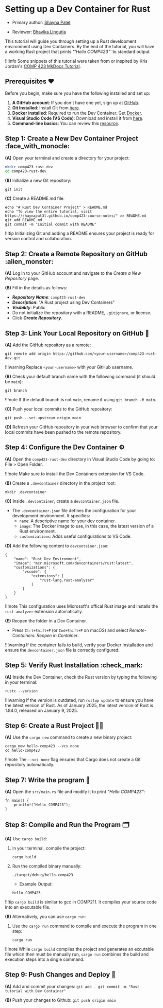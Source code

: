 # Setting up a Dev Container for Rust

* Primary author: [Shayna Patel](https://github.com/shaynapat3l)

* Reviewer: [Bhavika Lingutla](https://github.com/bhavikal)

This tutorial will guide you through setting up a Rust development environment using Dev Containers. By the end of the tutorial, you will have a working Rust project that prints *'"Hello COMP423"'* to standard output.

!!!info
    Some snippets of this tutorial were taken from or inspired by Kris Jordan's [COMP 423 MkDocs Tutorial](https://comp423-25s.github.io/resources/MkDocs/tutorial/#step-2-create-a-remote-repository-on-github").
    
## Prerequisites :heart:

Before you begin, make sure you have the following installed and set up:

1. **A GitHub account**: If you don't have one yet, sign up at [GitHub](https://git-scm.com/book/en/v2/Getting-Started-Installing-Git).
2. **Git Installed**: Install Git from [here](https://git-scm.com/book/en/v2/Getting-Started-Installing-Git).
3. **Docker installed**: Required to run the Dev Container. Get [Docker](https://www.docker.com/products/docker-desktop/).
4. **Visual Studio Code (VS Code)**: Download and install it from [here](https://code.visualstudio.com/).
5. **Command-line basics**: You can review this [resource](https://www.w3schools.com/whatis/whatis_cli.asp).


## Step 1: Create a New Dev Container Project :face_with_monocle:

**(A)** Open your terminal and create a directory for your project:
```bash
mkdir comp423-rust-dev
cd comp423-rust-dev
```

**(B)** Initialize a new Git repository:
```
git init
```

**(C)** Create a README.md file:
```
echo "# Rust Dev Container Project" > README.md
echo "To view the entire tutorial, visit https://shaynapat3l.github.io/comp423-course-notes/" >> README.md
git add README.md
git commit -m "Initial commit with README"
```

!!!tip 
    Initializing Git and adding a README ensures your project is ready for version control and collaboration.


## Step 2: Create a Remote Repository on GitHub :alien_monster:

**(A)** Log in to your GitHub account and navigate to the *Create a New Repository* page.

**(B)** Fill in the details as follows:

+ ***Repository Name***: `comp423-rust-dev`
+ ***Description***: "A Rust project using Dev Containers"
+ ***Visibility***: Public
+ Do not initialize the repository with a README, `.gitignore`, or license.
+ Click ***Create Repository***.


## Step 3: Link Your Local Repository on GitHub :link:

**(A)** Add the GitHub repository as a remote:
```
git remote add origin https://github.com/<your-username>/comp423-rust-dev.git
```

!!!warning
    Replace `<your-username>` with your GitHub username.

**(B)** Check your default branch name with the following command (it should be `main`):
```
git branch
```

!!!note
    If the default branch is not `main`, rename it using `git branch -M main`.


**(C)** Push your local commits to the GitHub repository:
```
git push --set-upstream origin main
```

**(D)** Refresh your GitHub repository in your web browser to confirm that your local commits have been pushed to the remote repository.


## Step 4: Configure the Dev Container :gear:

**(A)** Open the `comp423-rust-dev` directory in Visual Studio Code by going to: File > Open Folder.

!!!note
    Make sure to install the Dev Containers extension for VS Code.


**(B)** Create a `.devcontainer` directory in the project root:
```
mkdir .devcontainer
```

**(C)** Inside `.devcontainer`, create a `devcontainer.json` file.

+ The `.devcontainer.json` file defines the configuration for your development environment. It specifies:
    + `name`: A descriptive name for your dev container.
    + `image`: The Docker image to use, in this case, the latest version of a Rust environment.
    + `customizations`: Adds useful configurations to VS Code.


**(D)** Add the following content to `devcontainer.json`:
```
{
    "name": "Rust Dev Environment",
    "image": "mcr.microsoft.com/devcontainers/rust:latest",
    "customizations": {
        "vscode": {
            "extensions": [
                "rust-lang.rust-analyzer"
            ]
        }
    }
}
```

!!!note
    This configuration uses Microsoft's offical Rust image and installs the `rust-analyzer` extension automatically.


**(E)** Reopen the folder in a Dev Container.

- Press `Ctrl+Shift+P` (or `Cmd+Shift+P` on macOS) and select *Remote-Containers: Reopen in Container*.

!!!warning
    If the container fails to build, verify your Docker installation and ensure the `devcontainer.json` file is correctly configured.


## Step 5: Verify Rust Installation :check_mark:

**(A)** Inside the Dev Container, check the Rust version by typing the following in your terminal:
```
rustc --version
```

!!!warning
    If the version is outdated, run `rustup update` to ensure you have the latest version of Rust. As of January 2025, the latest version of Rust is 1.84.0, released on January 9, 2025.


## Step 6: Create a Rust Project :woman_technologist:

**(A)** Use the `cargo new` command to create a new binary project:
```
cargo new hello-comp423 --vcs none
cd hello-comp423
```

!!!note
    The `--vcs none` flag ensures that Cargo does not create a Git repository automatically.


## Step 7: Write the program :pencil:

**(A)** Open the `src/main.rs` file and modify it to print *"Hello COMP423"*:
```
fn main() {
    println!("Hello COMP423");
}
```


## Step 8: Compile and Run the Program :card_index_dividers:

**(A)** Use `cargo build`:

1. In your terminal, compile the project:
    ```
    cargo build
    ```
2. Run the compiled binary manually:
    ```
    ./target/debug/hello-comp423
    ```
    + Example Output:
    ```
    Hello COMP423
    ```

!!!tip
    `cargo build` is similar to gcc in COMP211. It compiles your source code into an executable file.

**(B)** Alternatively, you can use `cargo run`:

1. Use the `cargo run` command to compile and execute the program in one step:
    ```
    cargo run
    ```

!!!note
    While `cargo build` compiles the project and generates an excutable file whicn then must be manually run, `cargo run` combines the build and execution steps into a single command.


## Step 9: Push Changes and Deploy :star_struck:

**(A)** Add and commit your changes:
    ```
    git add .
    git commit -m "Rust tutorial with Dev Container"
    ```

**(B)** Push your changes to Github:
    ```
    git push origin main
    ```
